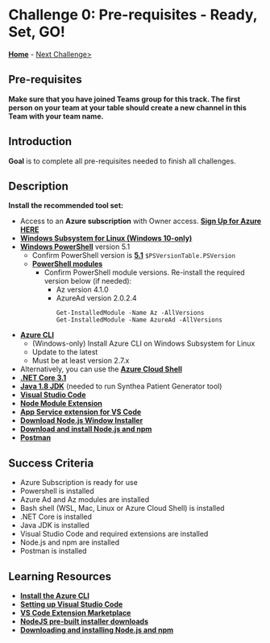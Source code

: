 # Challenge 0: Pre-requisites - Ready, Set, GO!

**[Home](../readme.md)** - [Next Challenge>](./Challenge01.md)

## Pre-requisites

**Make sure that you have joined Teams group for this track.  The first person on your team at your table should create a new channel in this Team with your team name.**

## Introduction

**Goal** is to complete all pre-requisites needed to finish all challenges.

## Description

**Install the recommended tool set:** 
- Access to an **Azure subscription** with Owner access. **[Sign Up for Azure HERE](https://azure.microsoft.com/en-us/free/)**
- **[Windows Subsystem for Linux (Windows 10-only)](https://docs.microsoft.com/en-us/windows/wsl/install-win10)**
- **[Windows PowerShell](https://docs.microsoft.com/en-us/powershell/scripting/install/installing-powershell?view=powershell-7)** version 5.1
  - Confirm PowerShell version is **[5.1](https://www.microsoft.com/en-us/download/details.aspx?id=54616)** `$PSVersionTable.PSVersion`
  - **[PowerShell modules](https://docs.microsoft.com/en-us/powershell/module/microsoft.powershell.core/about/about_modules?view=powershell-7)**
    - Confirm PowerShell module versions.  Re-install the required version below (if needed):
      - Az version 4.1.0 
      - AzureAd version 2.0.2.4
        ```
        Get-InstalledModule -Name Az -AllVersions
        Get-InstalledModule -Name AzureAd -AllVersions
        ```
- **[Azure CLI](https://docs.microsoft.com/en-us/cli/azure/install-azure-cli)**
   - (Windows-only) Install Azure CLI on Windows Subsystem for Linux
   - Update to the latest
   - Must be at least version 2.7.x
- Alternatively, you can use the **[Azure Cloud Shell](https://shell.azure.com/)**
- **[.NET Core 3.1](https://dotnet.microsoft.com/download/dotnet-core/3.1)**
- **[Java 1.8 JDK](https://www.oracle.com/java/technologies/javase/javase-jdk8-downloads.html)** (needed to run Synthea Patient Generator tool)
- **[Visual Studio Code](https://code.visualstudio.com/)**
- **[Node Module Extension](https://code.visualstudio.com/docs/nodejs/extensions)**
- **[App Service extension for VS Code](https://marketplace.visualstudio.com/items?itemName=ms-azuretools.vscode-azureappservice)**
- **[Download Node.js Window Installer](https://nodejs.org/en/download/)**
- **[Download and install Node.js and npm](https://docs.npmjs.com/downloading-and-installing-node-js-and-npm)**
- **[Postman](https://www.getpostman.com)**

## Success Criteria

- Azure Subscription is ready for use
- Powershell is installed
- Azure Ad and Az modules are installed
- Bash shell (WSL, Mac, Linux or Azure Cloud Shell) is installed
- .NET Core is installed
- Java JDK is installed
- Visual Studio Code and required extensions are installed
- Node.js and npm are installed
- Postman is installed

## Learning Resources

- **[Install the Azure CLI](https://docs.microsoft.com/en-us/cli/azure/install-azure-cli)**
- **[Setting up Visual Studio Code](https://code.visualstudio.com/docs/setup/setup-overview)**
- **[VS Code Extension Marketplace](https://code.visualstudio.com/docs/editor/extension-gallery)**
- **[NodeJS pre-built installer downloads](https://nodejs.org/en/download/)**
- **[Downloading and installing Node.js and npm](https://docs.npmjs.com/downloading-and-installing-node-js-and-npm)**

